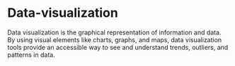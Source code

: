 # Data-visualization


Data visualization is the graphical representation of information and data. By using visual elements like charts, graphs, and maps, data visualization tools provide an accessible way to see and understand trends, outliers, and patterns in data.
